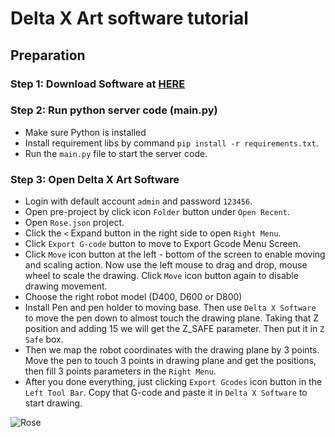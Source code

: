 # Delta X Art software tutorial

## Preparation

### Step 1: Download Software at [HERE](https://github.com/minhhieubkdn/DeltaXArtServer/tree/master/download)

### Step 2: Run python server code (main.py)

* Make sure Python is installed
* Install requirement libs by command `pip install -r requirements.txt`.
* Run the `main.py` file to start the server code.

### Step 3: Open Delta X Art Software

* Login with default account `admin` and password `123456`.
* Open pre-project by click icon `Folder` button under `Open Recent`.
* Open `Rose.json` project.
* Click the `<` Expand button in the right side to open `Right Menu`.
* Click `Export G-code` button to move to Export Gcode Menu Screen.
* Click `Move` icon button at the left - bottom of the screen to enable moving and scaling action. Now use the left mouse to drag and drop, mouse wheel to scale the drawing. Click `Move` icon button again to disable drawing movement.
* Choose the right robot model (D400, D600 or D800)
* Install Pen and pen holder to moving base. Then use `Delta X Software` to move the pen down to almost touch the drawing plane. Taking that Z position and adding 15 we will get the Z_SAFE parameter. Then put it in `Z Safe` box.
* Then we map the robot coordinates with the drawing plane by 3 points. Move the pen to touch 3 points in drawing plane and get the positions, then fill 3 points parameters in the `Right Menu`.
* After you done everything, just clicking `Export Gcodes` icon button in the `Left Tool Bar`. Copy that G-code and paste it in `Delta X Software` to start drawing.

![Rose](https://raw.githubusercontent.com/minhhieubkdn/DeltaXArtServer/master/imgs/rose.png)